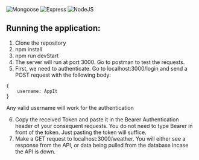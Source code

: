 ![Mongoose](https://img.shields.io/badge/MongoDB-6.1.2-fcba03)
![Express](https://img.shields.io/badge/Express-^4.17.2-green)
![NodeJS](https://img.shields.io/badge/NodeJS-17.0.0-red)

## Running the application:

1. Clone the repository
2. npm install
3. npm run devStart
4. The server will run at port 3000. Go to postman to test the requests.
5. First, we need to authenticate. Go to localhost:3000/login and send a POST request with the following body:

```
{
    username: AppIt
}
```

Any valid username will work for the authentication

6. Copy the received Token and paste it in the Bearer Authentication header of your consequent requests. You do not need to type Bearer in front of the token. Just pasting the token will suffice.
7. Make a GET request to localhost:3000/weather. You will either see a response from the API, or data being pulled from the database incase the API is down.
